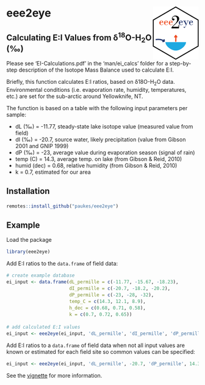 
# eee2eye <img src="man/figures/eee2eye_logo.png" width="120" align="right" />

## Calculating E:I Values from δ<sup>18</sup>O-H<sub>2</sub>O (‰)

Please see ‘EI-Calculations.pdf’ in the ‘man/ei\_calcs’ folder for a
step-by-step description of the Isotope Mass Balance used to calculate
E:I.

Briefly, this function calculates E:I ratios, based on
δ18O-H<sub>2</sub>O data. Environmental conditions (i.e. evaporation
rate, humidity, temperatures, etc.) are set for the sub-arctic around
Yellowknife, NT.

The function is based on a table with the following input parameters per
sample:  
- dL (‰) = -11.77, steady-state lake isotope value (measured value from
field)  
- dI (‰) = -20.7, source water, likely precipitation (value from Gibson
2001 and GNIP 1999)  
- dP (‰) = -23, average value during evaporation season (signal of
rain)  
- temp (C) = 14.3, average temp. on lake (from Gibson & Reid, 2010)  
- humid (dec) = 0.68, relative humidity (from Gibson & Reid, 2010)  
- k = 0.7, estimated for our area

## Installation

``` r
remotes::install_github("paukes/eee2eye")
```

## Example

Load the package

``` r
library(eee2eye)
```

Add E:I ratios to the `data.frame` of field data:

``` r
# create example database
ei_input <- data.frame(dL_permille = c(-11.77, -15.67, -18.23),
                       dI_permille = c(-20.7, -18.2, -20.2),
                       dP_permille = c(-23, -28, -32), 
                       temp_C = c(14.3, 12.1, 8.9), 
                       h_dec = c(0.68, 0.71, 0.58), 
                       k = c(0.7, 0.72, 0.65))

# add calculated E:I values
ei_input <- eee2eye(ei_input, 'dL_permille', 'dI_permille', 'dP_permille', 'temp_C', 'h_dec', 'k')
```

Add E:I ratios to a `data.frame` of field data when not all input values
are known or estimated for each field site so common values can be
specified:

``` r
ei_input <- eee2eye(ei_input, 'dL_permille', -20.7, 'dP_permille', 14.3, 0.68, 0.7)
```

See the
[vignette](https://github.com/paukes/eee2eye/blob/master/man/ei_calc/EI-Calculations.pdf)
for more information.
